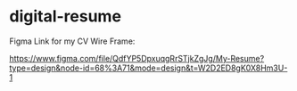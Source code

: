 # digital-resume

Figma Link for my CV Wire Frame:

https://www.figma.com/file/QdfYP5DpxuqgRrSTjkZgJg/My-Resume?type=design&node-id=68%3A71&mode=design&t=W2D2ED8gK0X8Hm3U-1
